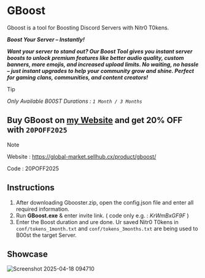 # GBoost
Gboost is a tool for Boosting Discord Servers with Nitr0 T0kens.

***Boost Your Server – Instantly!***

***Want your server to stand out? Our Boost Tool gives you instant server boosts to unlock premium features like better audio quality, custom banners, more emojis, and increased upload limits. No waiting, no hassle – just instant upgrades to help your community grow and shine. Perfect for gaming clans, communities, and content creators!***


> [!TIP]
> *Only Available B00ST Durations : `1 Month / 3 Months`*

## Buy GBoost on [my Website](https://global-market.sellhub.cx/product/gboost/) and get 20% OFF with `20POFF2025`
> [!NOTE]
> Website : https://global-market.sellhub.cx/product/gboost/
>
> Code : 20POFF2025

## Instructions
1. After downloading Gbooster.zip, open the config.json file and enter all required information.
2. Run **GBoost.exe** & enter invite link. ( code only e.g. : *KrWmBxGF9F* )
3. Enter the Boost duration and ure done. Ur saved Nitr0 T0kens in `conf/tokens_1month.txt` and `conf/tokens_3months.txt` are being used to B00st the target Server.

## Showcase
![Screenshot 2025-04-18 094710](https://github.com/user-attachments/assets/1385306d-7726-450e-9b21-c9f382f11e83)
